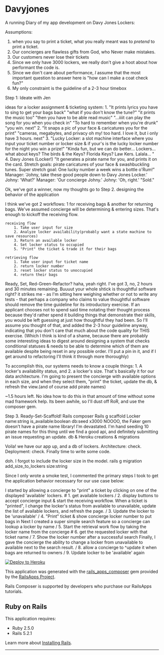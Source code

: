Davyjones
================
A running Diary of my app development on Davy Jones Lockers:

Assumptions: 
1. when you say to print a ticket, what you really meant was to *pretend* to print a ticket. 
2. Our concierges are flawless gifts from God, who Never make mistakes.
3. Our customers never lose their tickets
4. Since we only have 3000 lockers, we really don't give a hoot about how performant the code is.
5. Since we don't care about performance, *I* assume that the most important question to answer here is "how can I make a coat check fun?"
6. My only constraint is the guideline of a 2-3 hour timebox

Step 1: Ideate with Jen

ideas for a locker assignment & ticketing system: 
1. 
	"It prints lyrics you have to sing to get your bags back"
	"what if you don't know the tune?"
	"it prints the music too"
	"then you have to be able read music"
	"...iiiit can play the song for you when you check in"
	"To hard to remember when you're drunk"
	"you win. next"
2. 
	"It snaps a pic of your face & caricatures you for the print"
	"cameras, megabytes, and privacy oh my! too hard. I love it, but i only have 3 hours. next"
3. 
	"Lucky Locker: a slot machine interface where you input your ticket number or locker size & if your's is the lucky locker number for the night you win a prize!"
	"Kinda fun, but we can do better... Lockers... what about keys? The birds & the Keys? Florida Keys? Law Kers. Lalala... "
4. Davy Jones (Locker!) 
	"It generates a pirate name for you, and prints it on the card. Stretch goals: pirate caricatures of your face & swashbuckling tunes. Super stretch goal: One lucky number a week wins a bottle o'Rum!" 
		Manager: 'Johny, take these good people down to Davy Jones Locker.'
		Johny: 'What?'
		Manager: 'Our concierge Johny.'
		Johny: 'Oh, right.'
	"Sold."

Ok, we've got a winner, now my thoughts go to 
Step 2. designing the behavior of the application

I think we've got 2 workflows: 1 for receiving bags & another for returning bags. We've assumed concierge will be determining & entering sizes. That's enough to kickoff the receiving flow.

	receiving flow
		1. Take user input for size
		2. Analyze locker availability(probably want a state machine to save resources)
		3. Return an available locker
		4. Set locker status to occupied
		5. "Print" the ticket & trade it for their bags

	retrieving flow
		1. Take user input for ticket name
		2. return locker number 
		3. reset locker status to unoccupied
		4. return their bags

Ready, Set, Red-Green-Refactor? haha, yeah right. I've got 3, no, 2 hours and 30 minutes remaining. Buuuut your whole shtick is thoughtful software right? it strikes me - as I'm sitting here weighing whether or not to write any tests - that perhaps a company who claims to value thoughtful software should remove the time guideline for its introductory exercise. If an applicant chooses not to spend said time notating their thought process because they'd rather spend it building things that demonstrate their skills, you would be left guessing at just how thoughtful they had been. So I'll assume you thought of that, and added the 2-3 hour guideline anyway, indicating that you don't care that much about the code quality for THIS exercise. (Which I think is kind of a shame, because there are probably some interesting ideas to digest around designing a system that checks conditional statuses & needs to be able to determine which of them are available despite being reset in any possible order. I'll put a pin in it, and if I get around to refactoring I'll think it through more thoroughly) 

To accomplish this, our systems needs to know a couple things: 1. A locker's availability status, and 2. a locker's size. That's basically it for our data architecture. I'm going to present the concierge with available options in each size, and when they select them, "print" the ticket, update the db, & refresh the view.(and of course add pirate names)

~1.5 hours left. No idea how to do this in that amount of time without some mad framework help. Its been awhile, so I'll dust off RoR, and use the composer gem.

Step 3. Ready-Set-Scaffold!
	Rails composer
	Rails g scaffold Locker name:string is_available:boolean
	db:seed x3000
	 NOOOO, the Faker gem doesn't have a pirate name library! I'm devastated. I'm hand seeding 10 pirate names for this thing until we find a good api, and definitely submitting an issue requesting an update.
	db & Heroku creations & migrations

Voila! we have our app up, and a db of lockers. Architecture: check. Deployment: check. Finally time to write some code.
 
doh. I forgot to include the locker size in the model.
	rails g migration add_size_to_lockers size:string

Since I only wrote a smoke test, I commented the primary steps I took to get the application behavior necessary for our use case below:

I started by allowing a concierge to "print" a ticket by clicking on one of the displayed 'available' lockers.
    # 1. get available lockers
	/ 2. display buttons to accept concierge input & start the receiving workflow. 
When a ticket is "printed", I change the locker's status from available to unavailable, update the list of available lockers, and refresh the page.
	/ 3. Update the locker to be 'unavailable'
	/ 4. "Print" ticket & show concierge locker number to put bags in
Next I created a super simple search feature so a concierge can lookup a locker by name
	/ 5. Start the retrieval work flow by taking the locker name from the concierge
	# 6. get the requested locker with that ticket name
	/ 7. Show the locker number after a successful search
Finally, I gave the concierge the ability to change a locker from unavailable to available next to the search result. 
	/ 8. allow a concierge to ^update it when bags are returned to owners
	/ 9. Update locker to be 'available' again

[![Deploy to Heroku](https://www.herokucdn.com/deploy/button.png)](https://heroku.com/deploy)

This application was generated with the [rails_apps_composer](https://github.com/RailsApps/rails_apps_composer) gem
provided by the [RailsApps Project](http://railsapps.github.io/).

Rails Composer is supported by developers who purchase our RailsApps tutorials.

Ruby on Rails
-------------

This application requires:

- Ruby 2.5.0
- Rails 5.2.1

Learn more about [Installing Rails](http://railsapps.github.io/installing-rails.html).


-------------